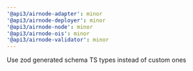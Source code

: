 ```yaml
---
'@api3/airnode-adapter': minor
'@api3/airnode-deployer': minor
'@api3/airnode-node': minor
'@api3/airnode-ois': minor
'@api3/airnode-validator': minor
---
```


Use zod generated schema TS types instead of custom ones
